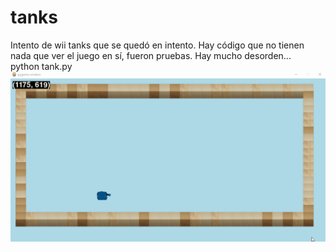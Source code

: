 # tanks
Intento de wii tanks que se quedó en intento.
Hay código que no tienen nada que ver el juego en sí, fueron pruebas. Hay mucho desorden...  
python tank.py
![Alt Text](gif/game.gif)

